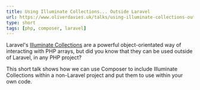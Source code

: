 ```yaml
---
title: Using Illuminate Collections... Outside Laravel
url: https://www.oliverdavies.uk/talks/using-illuminate-collections-outside-laravel
type: short
tags: [php, composer, laravel]
---
```


Laravel's [Illuminate Collections](https://laravel.com/docs/collections) are a
powerful object-orientated way of interacting with PHP arrays, but did you know
that they can be used outside of Laravel, in any PHP project?

This short talk shows how we can use Composer to include Illuminate Collections
within a non-Laravel project and put them to use within your own code.
